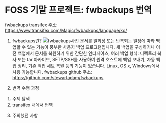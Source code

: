 # FOSS 기말 프로젝트: fwbackups 번역

fwbackups transifex 주소: https://www.transifex.com/Magic/fwbackups/language/ko/ 

1. fwbackups란? 
![fwbackups사진](/uploads/dc978e67790dd9fcc30a8652f52a9953/fwbackups사진.png) 
문서를 일회성 또는 반복되는 일정에 따라 백업할 수 있는 기능이 풍부한 사용자 백업 프로그램입니다. 
새 백업을 구성하거나 이전 백업에서 문서를 복원하기 위한 간단한 인터페이스, 여러 백업 형식: 디렉토리 복사 또는 tar 아카이브, SFTP/SSH를 사용하여 원격 호스트에 백업 보내기, 자동 백업 정리, 기존 백업 세트 복원 등의 기능이 있습니다. Linux, OS x, Windows에서 사용 가능합니다. 
fwbackups github 주소: https://github.com/stewartadam/fwbackups

2. 번역 수행 과정
1) 주제 탐색
2) transifex 내에서 번역
3. 주의했던 사항


